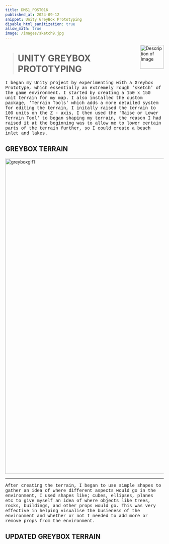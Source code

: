 ```yaml
---
title: DMS1_POST016
published_at: 2024-09-12
snippet: Unity GreyBox Prototyping
disable_html_sanitization: true
allow_math: true
image: /images/sketch9.jpg
---
```


<img src="https://i.pinimg.com/originals/4a/55/c3/4a55c3a273541901ee3c82e91ddb3f2f.gif" alt="Description of Image" style="float:right; margin-left:20px; width:75px; height:auto;">

># **UNITY GREYBOX PROTOTYPING**

<style>
  .custom-font {
    font-family: 'Courier New', Courier, monospace;
  }
</style>

<p class="custom-font">
I began my Unity project by experimenting with a Greybox Prototype, which essentially an extremely rough 'sketch' of the game environment. I started by creating a 150 x 150 unit terrain for my map. I also installed the custom package, 'Terrain Tools' which adds a more detailed system for editing the terrain, I initally raised the terrain to 100 units on the Z - axis, I then used the 'Raise or Lower Terrain Tool' to began shaping my terrain, the reason I had raised it at the beginning was to allow me to lower certain parts of the terrain further, so I could create a beach inlet and lakes. 

## **GREYBOX TERRAIN**

<img src="UnityDocumentation\GreyboxGif#1.gif" alt="greyboxgif1" width="1000" height="1000">

---

<style>
  .custom-font {
    font-family: 'Courier New', Courier, monospace;
  }
</style>

<p class="custom-font">
After creating the terrain, I began to use simple shapes to gather an idea of where different aspects would go in the environment, I used shapes like; cubes, ellipses, planes etc to give myself an idea of where objects like trees, rocks, buildings, and other props would go. This was very effective in helping visualise the busieness of the environment and whether or not I needed to add more or remove props from the environment.

## **UPDATED GREYBOX TERRAIN**